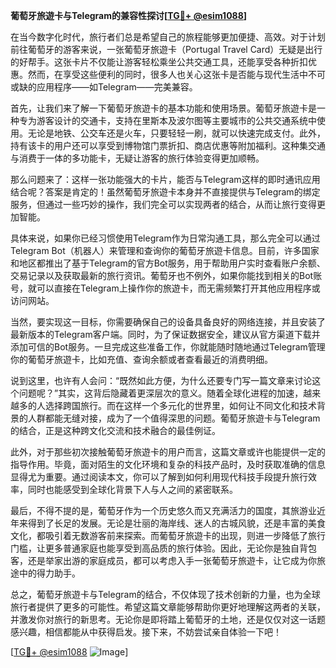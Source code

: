 **葡萄牙旅遊卡与Telegram的兼容性探讨[[TG💪+ @esim1088](https://t.me/s/esim1088)]**

在当今数字化时代，旅行者们总是希望自己的旅程能够更加便捷、高效。对于计划前往葡萄牙的游客来说，一张葡萄牙旅遊卡（Portugal Travel Card）无疑是出行的好帮手。这张卡片不仅能让游客轻松乘坐公共交通工具，还能享受各种折扣优惠。然而，在享受这些便利的同时，很多人也关心这张卡是否能与现代生活中不可或缺的应用程序——如Telegram——完美兼容。

首先，让我们来了解一下葡萄牙旅遊卡的基本功能和使用场景。葡萄牙旅遊卡是一种专为游客设计的交通卡，支持在里斯本及波尔图等主要城市的公共交通系统中使用。无论是地铁、公交车还是火车，只要轻轻一刷，就可以快速完成支付。此外，持有该卡的用户还可以享受到博物馆门票折扣、商店优惠等附加福利。这种集交通与消费于一体的多功能卡，无疑让游客的旅行体验变得更加顺畅。

那么问题来了：这样一张功能强大的卡片，能否与Telegram这样的即时通讯应用结合呢？答案是肯定的！虽然葡萄牙旅遊卡本身并不直接提供与Telegram的绑定服务，但通过一些巧妙的操作，我们完全可以实现两者的结合，从而让旅行变得更加智能。

具体来说，如果你已经习惯使用Telegram作为日常沟通工具，那么完全可以通过Telegram Bot（机器人）来管理和查询你的葡萄牙旅遊卡信息。目前，许多国家和地区都推出了基于Telegram的官方Bot服务，用于帮助用户实时查看账户余额、交易记录以及获取最新的旅行资讯。葡萄牙也不例外，如果你能找到相关的Bot账号，就可以直接在Telegram上操作你的旅遊卡，而无需频繁打开其他应用程序或访问网站。

当然，要实现这一目标，你需要确保自己的设备具备良好的网络连接，并且安装了最新版本的Telegram客户端。同时，为了保证数据安全，建议从官方渠道下载并添加可信的Bot服务。一旦完成这些准备工作，你就能随时随地通过Telegram管理你的葡萄牙旅遊卡，比如充值、查询余额或者查看最近的消费明细。

说到这里，也许有人会问：“既然如此方便，为什么还要专门写一篇文章来讨论这个问题呢？”其实，这背后隐藏着更深层次的意义。随着全球化进程的加速，越来越多的人选择跨国旅行。而在这样一个多元化的世界里，如何让不同文化和技术背景的人群都能无缝对接，成为了一个值得深思的问题。葡萄牙旅遊卡与Telegram的结合，正是这种跨文化交流和技术融合的最佳例证。

此外，对于那些初次接触葡萄牙旅遊卡的用户而言，这篇文章或许也能提供一定的指导作用。毕竟，面对陌生的文化环境和复杂的科技产品时，及时获取准确的信息显得尤为重要。通过阅读本文，你可以了解到如何利用现代科技手段提升旅行效率，同时也能感受到全球化背景下人与人之间的紧密联系。

最后，不得不提的是，葡萄牙作为一个历史悠久而又充满活力的国度，其旅游业近年来得到了长足的发展。无论是壮丽的海岸线、迷人的古城风貌，还是丰富的美食文化，都吸引着无数游客前来探索。而葡萄牙旅遊卡的出现，则进一步降低了旅行门槛，让更多普通家庭也能享受到高品质的旅行体验。因此，无论你是独自背包客，还是举家出游的家庭成员，都可以考虑入手一张葡萄牙旅遊卡，让它成为你旅途中的得力助手。

总之，葡萄牙旅遊卡与Telegram的结合，不仅体现了技术创新的力量，也为全球旅行者提供了更多的可能性。希望这篇文章能够帮助你更好地理解这两者的关联，并激发你对旅行的新思考。无论你是即将踏上葡萄牙的土地，还是仅仅对这一话题感兴趣，相信都能从中获得启发。接下来，不妨尝试亲自体验一下吧！

[[TG💪+ @esim1088](https://t.me/s/esim1088) ![Image](https://i.postimg.cc/4NQfJmqS/Snipaste-2025-05-13-00-14-12.png)]